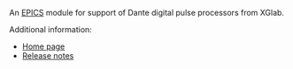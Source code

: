 An [EPICS](http://www.aps.anl.gov/epics/) 
module for support of Dante digital pulse processors from XGlab.

Additional information:
* [Home page](https://github.com/epics-modules/Dante)
* [Release notes](https://github.com/epics-modules/Dante/blob/master/Release.md)
